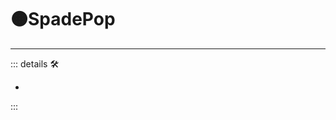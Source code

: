 # 🟠<motor>SpadePop</motor>

---

<!-- =================================================== -->
<!-- =================================================== -->
<!-- =================================================== -->
<!-- =================================================== -->
<!-- =================================================== -->
::: details 🛠

-

:::

